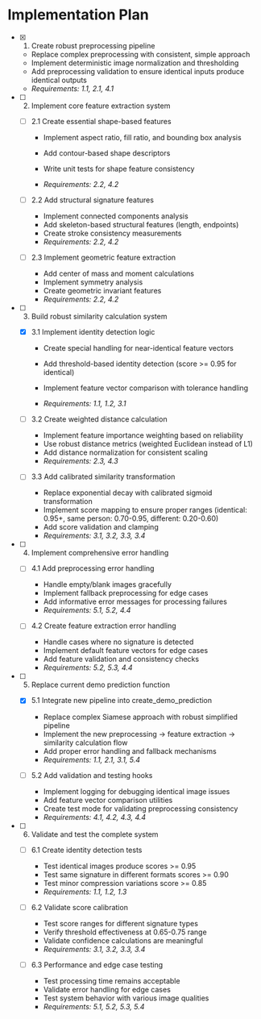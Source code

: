 # Implementation Plan

- [x] 1. Create robust preprocessing pipeline






  - Replace complex preprocessing with consistent, simple approach
  - Implement deterministic image normalization and thresholding
  - Add preprocessing validation to ensure identical inputs produce identical outputs
  - _Requirements: 1.1, 2.1, 4.1_



- [ ] 2. Implement core feature extraction system
  - [ ] 2.1 Create essential shape-based features
    - Implement aspect ratio, fill ratio, and bounding box analysis


    - Add contour-based shape descriptors
    - Write unit tests for shape feature consistency
    - _Requirements: 2.2, 4.2_

  - [ ] 2.2 Add structural signature features
    - Implement connected components analysis
    - Add skeleton-based structural features (length, endpoints)
    - Create stroke consistency measurements
    - _Requirements: 2.2, 4.2_

  - [ ] 2.3 Implement geometric feature extraction
    - Add center of mass and moment calculations
    - Implement symmetry analysis
    - Create geometric invariant features
    - _Requirements: 2.2, 4.2_

- [ ] 3. Build robust similarity calculation system
  - [x] 3.1 Implement identity detection logic





    - Create special handling for near-identical feature vectors
    - Add threshold-based identity detection (score >= 0.95 for identical)
    - Implement feature vector comparison with tolerance handling





    - _Requirements: 1.1, 1.2, 3.1_

  - [ ] 3.2 Create weighted distance calculation
    - Implement feature importance weighting based on reliability
    - Use robust distance metrics (weighted Euclidean instead of L1)
    - Add distance normalization for consistent scaling
    - _Requirements: 2.3, 4.3_



  - [ ] 3.3 Add calibrated similarity transformation
    - Replace exponential decay with calibrated sigmoid transformation
    - Implement score mapping to ensure proper ranges (identical: 0.95+, same person: 0.70-0.95, different: 0.20-0.60)
    - Add score validation and clamping
    - _Requirements: 3.1, 3.2, 3.3, 3.4_

- [ ] 4. Implement comprehensive error handling
  - [ ] 4.1 Add preprocessing error handling
    - Handle empty/blank images gracefully
    - Implement fallback preprocessing for edge cases
    - Add informative error messages for processing failures
    - _Requirements: 5.1, 5.2, 4.4_

  - [ ] 4.2 Create feature extraction error handling
    - Handle cases where no signature is detected
    - Implement default feature vectors for edge cases
    - Add feature validation and consistency checks
    - _Requirements: 5.2, 5.3, 4.4_

- [ ] 5. Replace current demo prediction function
  - [x] 5.1 Integrate new pipeline into create_demo_prediction



    - Replace complex Siamese approach with robust simplified pipeline
    - Implement the new preprocessing → feature extraction → similarity calculation flow
    - Add proper error handling and fallback mechanisms
    - _Requirements: 1.1, 2.1, 3.1, 5.4_

  - [ ] 5.2 Add validation and testing hooks
    - Implement logging for debugging identical image issues
    - Add feature vector comparison utilities
    - Create test mode for validating preprocessing consistency
    - _Requirements: 4.1, 4.2, 4.3, 4.4_

- [ ] 6. Validate and test the complete system
  - [ ] 6.1 Create identity detection tests
    - Test identical images produce scores >= 0.95
    - Test same signature in different formats scores >= 0.90
    - Test minor compression variations score >= 0.85
    - _Requirements: 1.1, 1.2, 1.3_

  - [ ] 6.2 Validate score calibration
    - Test score ranges for different signature types
    - Verify threshold effectiveness at 0.65-0.75 range
    - Validate confidence calculations are meaningful
    - _Requirements: 3.1, 3.2, 3.3, 3.4_

  - [ ] 6.3 Performance and edge case testing
    - Test processing time remains acceptable
    - Validate error handling for edge cases
    - Test system behavior with various image qualities
    - _Requirements: 5.1, 5.2, 5.3, 5.4_